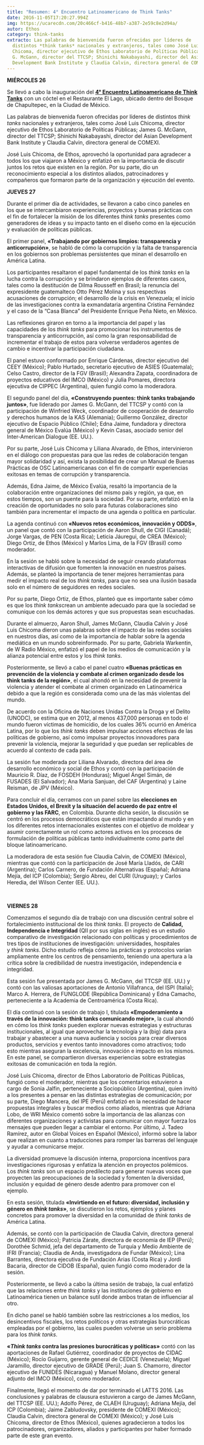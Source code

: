 ```yaml
---
title: "Resumen: 4° Encuentro Latinoamericano de Think Tanks"
date: 2016-11-05T17:20:27.994Z
img: https://ucarecdn.com/20c466cf-b416-48b7-a387-2e59c8e2d94a/
autor: Ethos
category: think-tanks
extracto: Las palabras de bienvenida fueron ofrecidas por líderes de
  distintos *think tanks* nacionales y extranjeros, tales como José Luis
  Chicoma, director ejecutivo de Ethos Laboratorio de Políticas Públicas; James
  G. McGann, director del TTCSP; Shinichi Nakabayashi, director del Asian
  Development Bank Institute y Claudia Calvin, directora general de COMEXI.
---
```

**MIÉRCOLES 26**

Se llevó a cabo la inauguración del **[4° Encuentro Latinoamericano de Think Tanks](http://thinktankslatinoamericanos.org/)** con un cóctel en el Restaurante El Lago, ubicado dentro del Bosque de Chapultepec, en la Ciudad de México.

Las palabras de bienvenida fueron ofrecidas por líderes de distintos *think tanks* nacionales y extranjeros, tales como José Luis Chicoma, director ejecutivo de Ethos Laboratorio de Políticas Públicas; James G. McGann, director del TTCSP; Shinichi Nakabayashi, director del Asian Development Bank Institute y Claudia Calvin, directora general de COMEXI.

José Luis Chicoma, de Ethos, aprovechó la oportunidad para agradecer a todos los que viajaron a México y enfatizó en la importancia de discutir juntos los retos que existen en la región. Por su parte, dio un reconocimiento especial a los distintos aliados, patrocinadores y compañeros que formaron parte de la organización y ejecución del evento.

**JUEVES 27**

Durante el primer día de actividades, se llevaron a cabo cinco paneles en los que se intercambiaron experiencias, proyectos y buenas prácticas con el fin de fortalecer la misión de los diferentes *think tanks* presentes como generadores de ideas y su impacto tanto en el diseño como en la ejecución y evaluación de políticas públicas.

El primer panel, **«Trabajando por gobiernos limpios: transparencia y anticorrupción»**, se habló de cómo la corrupción y la falta de transparencia en los gobiernos son problemas persistentes que minan el desarrollo en América Latina.

Los participantes resaltaron el papel fundamental de los *think tanks* en la lucha contra la corrupción y se brindaron ejemplos de diferentes casos, tales como la destitución de Dilma Rousseff en Brasil; la renuncia del expresidente guatemalteco Otto Pérez Molina y sus respectivas acusaciones de corrupción; el desarrollo de la crisis en Venezuela; el inicio de las investigaciones contra la exmandataria argentina Cristina Fernández y el caso de la “Casa Blanca” del Presidente Enrique Peña Nieto, en México.

Las reflexiones giraron en torno a la importancia del papel y las capacidades de los *think tanks* para promocionar los instrumentos de transparencia y anticorrupción, así como la gran responsabilidad de incrementar el trabajo de estos para volverse verdaderos agentes de cambio e incentivar la participación ciudadana.

El panel estuvo conformado por Enrique Cárdenas, director ejecutivo del CEEY (México); Pablo Hurtado, secretario ejecutivo de ASIES (Guatemala); Celso Castro, director de la FGV (Brasil); Alexandra Zapata, coordinadora de proyectos educativos del IMCO (México) y Julia Pomares, directora ejecutiva de CIPPEC (Argentina), quien fungió como la moderadora.

El segundo panel del día, **«Construyendo puentes: think tanks trabajando juntos»**, fue liderado por James G. McGann, del TTCSP y contó con la participación de Winfried Weck, coordinador de cooperación de desarrollo y derechos humanos de la KAS (Alemania); Guillermo González, director ejecutivo de Espacio Público (Chile); Edna Jaime, fundadora y directora general de México Evalúa (México) y Kevin Casas, asociado senior del Inter-American Dialogue (EE. UU.).

Por su parte, José Luis Chicoma y Liliana Alvarado, de Ethos, intervinieron en el diálogo con propuestas para que las redes de colaboración tengan mayor solidaridad y así, exista la posibilidad de crear un Manual de Buenas Prácticas de OSC Latinoamericanas con el fin de compartir experiencias exitosas en temas de corrupción y transparencia.

Además, Edna Jaime, de México Evalúa, resaltó la importancia de la colaboración entre organizaciones del mismo país y región, ya que, en estos tiempos, son un puente para la sociedad. Por su parte, enfatizó en la creación de oportunidades no solo para futuras colaboraciones sino también para incrementar el impacto de una agenda o política en particular.

La agenda continuó con **«Nuevos retos económicos, innovación y ODDS»**, un panel que contó con la participación de Aaron Shull, de CIGI (Canadá); Jorge Vargas, de PEN (Costa Rica); Leticia Jáuregui, de CREA (México); Diego Ortiz, de Ethos (México) y Marlos Lima, de la FGV (Brasil) como moderador.

En la sesión se habló sobre la necesidad de seguir creando plataformas interactivas de difusión que fomenten la innovación en nuestros países. Además, se planteó la importancia de tener mejores herramientas para medir el impacto real de los *think tanks*, para que no sea una ilusión basada solo en el número de seguidores en redes sociales.

Por su parte, Diego Ortiz, de Ethos, planteó que es importante saber cómo es que los *think tanks*crean un ambiente adecuado para que la sociedad se comunique con los demás actores y que sus propuestas sean escuchadas. 

Durante el almuerzo, Aaron Shull, James McGann, Claudia Calvin y José Luis Chicoma dieron unas palabras sobre el impacto de las redes sociales en nuestros días, así como de la importancia de hablar sobre la agenda mediática en un mundo sobreinformado. Por su parte, Gabriela Warkentin, de W Radio México, enfatizó el papel de los medios de comunicación y la alianza potencial entre estos y los *think tanks*.

Posteriormente, se llevó a cabo el panel cuatro **«Buenas prácticas en prevención de la violencia y combate al crimen organizado desde los think tanks de la región»**, el cual ahondó en la necesidad de prevenir la violencia y atender el combate al crimen organizado en Latinoamérica debido a que la región es considerada como una de las más violentas del mundo. 

De acuerdo con la Oficina de Naciones Unidas Contra la Droga y el Delito (UNODC), se estima que en 2012, al menos 437,000 personas en todo el mundo fueron víctimas de homicidio, de los cuales 36% ocurrió en América Latina, por lo que los *think tanks* deben impulsar acciones efectivas de las políticas de gobierno, así como impulsar proyectos innovadores para prevenir la violencia, mejorar la seguridad y que puedan ser replicables de acuerdo al contexto de cada país.

La sesión fue moderada por Liliana Alvarado, directora del área de desarrollo económico y social de Ethos y contó con la participación de Mauricio R. Díaz, de FOSDEH (Honduras); Miguel Ángel Simán, de FUSADES (El Salvador); Ana María Sanjuan, del CAF (Argentina) y Laine Reisman, de JPV (México).

Para concluir el día, cerramos con un panel sobre las **elecciones en Estados Unidos, el Brexit y la situación del acuerdo de paz entre el gobierno y las FARC**, en Colombia. Durante dicha sesión, la discusión se centró en los procesos democráticos que están impactando al mundo y en los diferentes retos internacionales existentes con el objetivo de moldear y asumir correctamente un rol como actores activos en los procesos de formulación de políticas públicas tanto individualmente como parte del bloque latinoamericano.

La moderadora de esta sesión fue Claudia Calvin, de COMEXI (México), mientras que contó con la participación de José María Lladós, de CARI (Argentina); Carlos Carnero, de Fundación Alternativas (España); Adriana Mejía, del ICP (Colombia); Sergio Abreu, del CURI (Uruguay); y Carlos Heredia, del Wilson Center (EE. UU.).

 

**VIERNES 28**

Comenzamos el segundo día de trabajo con una discusión central sobre el fortalecimiento institucional de los *think tanks*. El proyecto de **Calidad, Independencia e Integridad** (QII por sus siglas en inglés) es un estudio comparativo de investigación relacionado con políticas y procedimientos de tres tipos de instituciones de investigación: universidades, hospitales y *think tanks*. Dicho estudio refleja cómo las prácticas y protocolos varían ampliamente entre los centros de pensamiento, teniendo una apertura a la crítica sobre la credibilidad de nuestra investigación, independencia e integridad.

Esta sesión fue presentada por James G. McGann, del TTCSP (EE. UU.) y contó con las valiosas aportaciones de Antonio Villafranca, del ISPI (Italia); Marco A. Herrera, de FUNGLODE (República Dominicana) y Edna Camacho, perteneciente a la Academia de Centroamérica (Costa Rica).

El día continuó con la sesión de trabajo I, titulada **«Empoderamiento a través de la innovación: think tanks comunicando mejor»**, la cual ahondó en cómo los *think tanks* pueden explorar nuevas estrategias y estructuras institucionales, al igual que aprovechar la tecnología y la (big) data para trabajar y abastecer a una nueva audiencia y socios para crear diversos productos, servicios y eventos tanto innovadores como atractivos; todo esto mientras aseguran la excelencia, innovación e impacto en los mismos. En este panel, se compartieron diversas experiencias sobre estrategias exitosas de comunicación en toda la región. 

José Luis Chicoma, director de Ethos Laboratorio de Políticas Públicas, fungió como el moderador, mientras que los comentarios estuvieron a cargo de Sonia Jalfin, perteneciente a Sociopúblico (Argentina), quien invitó a los presentes a pensar en las distintas estrategias de comunicación; por su parte, Diego Mancera, del IPE (Perú) enfatizó en la necesidad de hacer propuestas integrales y buscar medios como aliados, mientras que Adriana Lobo, de WRI México comentó sobre la importancia de las alianzas con diferentes organizaciones y activistas para comunicar con mayor fuerza los mensajes que pueden llegar a cambiar el entorno. Por último, J. Tadeo Ramírez, autor en Global Voices en Español (México), informó sobre la labor que realizan en cuanto a traducciones para romper las barreras del lenguaje y ayudar a comunicarse mejor.

La diversidad promueve la discusión interna, proporciona incentivos para investigaciones rigurosas y enfatiza la atención en proyectos polémicos. Los *think tanks* son un espacio predilecto para generar nuevas voces que proyecten las preocupaciones de la sociedad y fomenten la diversidad, inclusión y equidad de género desde adentro para promover con el ejemplo. 

En esta sesión, titulada **«Invirtiendo en el futuro: diversidad, inclusión y género en *think tanks*»**, se discutieron los retos, ejemplos y planes concretos para promover la diversidad en la comunidad de *think tanks* de América Latina.

Además, se contó con la participación de Claudia Calvin, directora general de COMEXI (México); Patricia Zárate, directora de economía de IEP (Perú); Dorothée Schmid, jefa del departamento de Turquía y Medio Ambiente de IFRI (Francia); Claudia de Anda, investigadora de Fundar (México); Lina Barrantes, directora ejecutiva de Fundación Arias (Costa Rica) y Jordi Bacaria, director de CIDOB (España), quien fungió como moderador de la sesión.

Posteriormente, se llevó a cabo la última sesión de trabajo, la cual enfatizó que las relaciones entre *think tanks* y las instituciones de gobierno en Latinoamérica tienen un balance sutil donde ambos tratan de influenciar al otro. 

En dicho panel se habló también sobre las restricciones a los medios, los desincentivos fiscales, los retos políticos y otras estrategias burocráticas empleadas por el gobierno, las cuales pueden volverse un serio problema para los *think tanks*. 

**«*Think tanks* contra las presiones burocráticas y políticas»** contó con las aportaciones de Rafael Gutiérrez, coordinador de proyectos de CIDAC (México); Rocío Guijarro, gerente general de CEDICE (Venezuela); Miguel Jaramillo, director ejecutivo de GRADE (Perú); Juan S. Chamorro, director ejecutivo de FUNIDES (Nicaragua) y Manuel Molano, director general adjunto del IMCO (México), como moderador.

Finalmente, llegó el momento de dar por terminado el LATTS 2016. Las conclusiones y palabras de clausura estuvieron a cargo de James McGann, del TTCSP (EE. UU.); Adolfo Pérez, de CLAEH (Uruguay); Adriana Mejía, del ICP (Colombia); Jaime Zabludovsky, presidente de COMEXI (México); Claudia Calvin, directora general de COMEXI (México); y José Luis Chicoma, director de Ethos (México), quienes agradecieron a todos los patrocinadores, organizadores, aliados y participantes por haber formado parte de este gran evento.